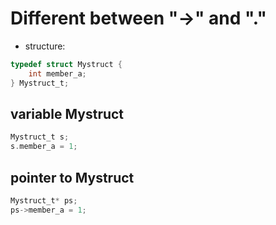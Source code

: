 # Different between "->" and "."

* structure:
```C
typedef struct Mystruct {
    int member_a;
} Mystruct_t;
```
## variable Mystruct
```C
Mystruct_t s;
s.member_a = 1;
```

## pointer to Mystruct
```C
Mystruct_t* ps;
ps->member_a = 1;
```

